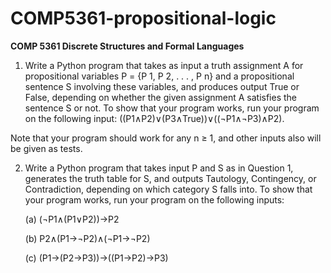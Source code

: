 # COMP5361-propositional-logic

**COMP 5361 Discrete Structures and Formal Languages**

1. Write a Python program that takes as input a truth assignment A for propositional variables P = {P 1, P 2, . . . , P n} and a propositional sentence S involving these variables, and produces output True or False, depending on whether the given assignment A satisfies the sentence S or not. To show that your program works, run your program on the following input: ((P1∧P2)∨(P3∧True))∨((¬P1∧¬P3)∧P2).

Note that your program should work for any n ≥ 1, and other inputs also will be given as tests.

2. Write a Python program that takes input P and S as in Question 1, generates the truth table for S, and outputs Tautology, Contingency, or Contradiction, depending on which category S falls into. To show that your program works, run your program on the following inputs:

     (a) (¬P1∧(P1∨P2))→P2

     (b) P2∧(P1→¬P2)∧(¬P1→¬P2)

     (c) (P1→(P2→P3))→((P1→P2)→P3)
